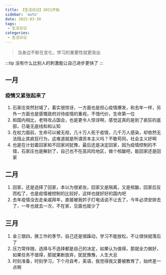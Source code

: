 ```yaml
---
title: 【生活日记】2021开始
sidebar: 'auto'
date: 2022-03-30
tags:
 - 生活日记
categories:
 - 生活日记
---
```


> 当身边不断在变化，学习的重要性就更突出
<!-- more -->
:::tip
没有什么比别人的刺激能让自己进步更快了
:::

## 一月

### 疫情又紧张起来了

1. 石家庄突然封城了，着实很惊讶，一方面也是担心疫情爆发，和去年一样，另外一方面也是感慨政府对待疫情的重视，不惜代价，生命第一位
2. 和国内相比，老特攻占国会，也是更令人惊讶啊，感觉这真的是到了疯狂的底部，已毫无底线和和认知
3. 在权力面前，生命可以被无视，几十万人死于疫情，几千万人感染，却依然无法阻止其疯狂行为，这难道就是所谓资本主义吗？不敢苟同，社会主义好啊
4. 也是在计划着回家和不回家间犹豫，最后还是决定回家，因为疫情控制的不错，石家庄也是解封了，自己也不在高风险地区，做个核酸吧，能回家还是回家

## 二月

1. 回家，还是选择了回家，本以为很紧张，回家又是隔离，又是核酸，回家后反而松了，也是疫情被控制的比较好，这样也就好好的国内吧
2. 去年疫情没去走亲戚拜年，直接被我妗子打电话说不让去了，今年必须安排去了，一年也就去一次，不在家，见面也就少了

## 三月

1. 金三银四，换工作的季节，自己还是很躁动，学习不能放松，不让很快就落后了
2. 压力常伴随，选择与不选择都是自己的决定，如果认为值得，那就全力做好，如果任务不值得，那就果断放弃，犹犹豫豫，人生大忌
3. 时刻准备，时刻学习，下个月自考，英语，我觉得我又要被教育了，始终差一点啊

